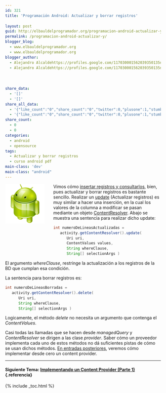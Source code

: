 ```yaml
---
id: 321
title: 'Programación Android: Actualizar y borrar registros'

layout: post
guid: http://elbauldelprogramador.org/programacion-android-actualizar-y-borrar-registros/
permalink: /programacion-android-actualizar-y/
blogger_blog:
  - www.elbauldelprogramador.org
  - www.elbauldelprogramador.org
blogger_author:
  - Alejandro Alcaldehttps://profiles.google.com/117030001562039350135noreply@blogger.com
  - Alejandro Alcaldehttps://profiles.google.com/117030001562039350135noreply@blogger.com

  
  
share_data:
  - '[]'
  - '[]'
share_all_data:
  - '{"like_count":"0","share_count":"0","twitter":0,"plusone":1,"stumble":0,"pinit":0,"count":1,"time":1333551751}'
  - '{"like_count":"0","share_count":"0","twitter":0,"plusone":1,"stumble":0,"pinit":0,"count":1,"time":1333551751}'
share_count:
  - 0
  - 0
categories:
  - android
  - opensource
tags:
  - Actualizar y borrar registros
  - curso android pdf
main-class: 'dev'
main-class: "android"
---
```

<div class="separator" style="clear: both; text-align: center;">
  <a href="/assets/img/2013/07/iconoAndroid.png" imageanchor="1" style="clear:left; float:left;margin-right:1em; margin-bottom:1em"><img border="0" src="/assets/img/2013/07/iconoAndroid.png" style="clear:left; float:left;margin-right:1em; margin-bottom:1em" /></a>
</div>

Vimos cómo [insertar registros y consultarlos][1], bien, pues actualizar y borrar registros es bastante sencillo. Realizar un [update][2] (Actualizar registros) es muy similar a hacer una inserción, en la cual los valores de la columna a modificar se pasan mediante un objeto [ContentResolver][1]. Abajo se muestra una sentencia para realizar dicho update:

  
<!--ad-->

```java
int numeroDeLineasActualizadas =
   activity.getContentResolver().update(
      Uri uri,
      ContentValues values, 
      String whereClause,
      String[] selectionArgs )

```

El argumento *whereClause*, restringe la actualización a los registros de la BD que cumplan esa condición.

La sentencia para borrar registros es:

```java
int numeroDeLineasBorradas =
   activity.getContentResolver().delete(
      Uri uri,
      String whereClause,
      String[] selectionArgs )

```

Logicamente, el método *delete* no necesita un argumento que contenga el *ContentValues*.

Casi todas las llamadas que se hacen desde *managedQuery* y *ContentResolver* se dirigen a las clase *provider*. Saber cómo un proveedor implementa cada uno de estos métodos no dá suficientes pistas de cómo se usan dichos métodos. [En entradas posteriores][3], veremos cómo implementar desde cero un content provider.

* * *

#### Siguiente Tema: [Implementando un Content Provider (Parte 1)][4] {.referencia}





 [1]: /programacion-android-insertando
 [2]: /lenguaje-manipulacion-de-datos-dml
 [3]: /programacion-android-implementando-un
 [4]: /programacion-android-implementando-un/

{% include _toc.html %}
